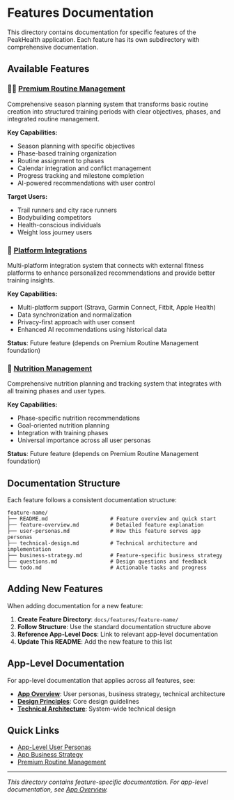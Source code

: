 # Features Documentation

This directory contains documentation for specific features of the PeakHealth application. Each feature has its own subdirectory with comprehensive documentation.

## Available Features

### 🏃‍♂️ [Premium Routine Management](./premium-routine-management/)

Comprehensive season planning system that transforms basic routine creation into structured training periods with clear objectives, phases, and integrated routine management.

**Key Capabilities:**

- Season planning with specific objectives
- Phase-based training organization
- Routine assignment to phases
- Calendar integration and conflict management
- Progress tracking and milestone completion
- AI-powered recommendations with user control

**Target Users:**

- Trail runners and city race runners
- Bodybuilding competitors
- Health-conscious individuals
- Weight loss journey users

### 🔗 [Platform Integrations](./platform-integrations/)

Multi-platform integration system that connects with external fitness platforms to enhance personalized recommendations and provide better training insights.

**Key Capabilities:**

- Multi-platform support (Strava, Garmin Connect, Fitbit, Apple Health)
- Data synchronization and normalization
- Privacy-first approach with user consent
- Enhanced AI recommendations using historical data

**Status**: Future feature (depends on Premium Routine Management foundation)

### 🥗 [Nutrition Management](./nutrition-management/)

Comprehensive nutrition planning and tracking system that integrates with all training phases and user types.

**Key Capabilities:**

- Phase-specific nutrition recommendations
- Goal-oriented nutrition planning
- Integration with training phases
- Universal importance across all user personas

**Status**: Future feature (depends on Premium Routine Management foundation)

## Documentation Structure

Each feature follows a consistent documentation structure:

```
feature-name/
├── README.md                    # Feature overview and quick start
├── feature-overview.md          # Detailed feature explanation
├── user-personas.md             # How this feature serves app personas
├── technical-design.md          # Technical architecture and implementation
├── business-strategy.md         # Feature-specific business strategy
├── questions.md                 # Design questions and feedback
└── todo.md                      # Actionable tasks and progress
```

## Adding New Features

When adding documentation for a new feature:

1. **Create Feature Directory**: `docs/features/feature-name/`
2. **Follow Structure**: Use the standard documentation structure above
3. **Reference App-Level Docs**: Link to relevant app-level documentation
4. **Update This README**: Add the new feature to this list

## App-Level Documentation

For app-level documentation that applies across all features, see:

- **[App Overview](../app-overview/)**: User personas, business strategy, technical architecture
- **[Design Principles](../app-overview/design-principles.md)**: Core design guidelines
- **[Technical Architecture](../app-overview/technical-architecture.md)**: System-wide technical design

## Quick Links

- [App-Level User Personas](../app-overview/user-personas.md)
- [App Business Strategy](../app-overview/business-strategy.md)
- [Premium Routine Management](./premium-routine-management/)

---

_This directory contains feature-specific documentation. For app-level documentation, see [App Overview](../app-overview/)._
